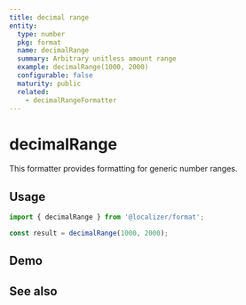 ```yaml
---
title: decimal range
entity:
  type: number
  pkg: format
  name: decimalRange
  summary: Arbitrary unitless amount range
  example: decimalRange(1000, 2000)
  configurable: false
  maturity: public
  related:
    - decimalRangeFormatter
---
```


# decimalRange <Package name="format"/>

This formatter provides formatting for generic number ranges.

## Usage

```typescript twoslash
import { decimalRange } from '@localizer/format';

const result = decimalRange(1000, 2000);
```

## Demo

<script setup>
  import { ref } from 'vue';
  import { NFormItem } from 'naive-ui/es/form';
  import { NInputNumber } from 'naive-ui/es/input-number';
  import NumberFormatOptionsForm from './NumberFormatOptionsForm.vue';

  const start = ref(1000);
  const end = ref(2000);
</script>

<EntityDemo :args="[start, end]">
  <NFormItem label="Range start">
    <NInputNumber clearable v-model:value="start" />
  </NFormItem>
  <NFormItem label="Range end">
    <NInputNumber clearable v-model:value="end" />
  </NFormItem>
</EntityDemo>

## See also

<Entities />

